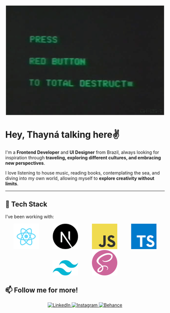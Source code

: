

<p align="center">
  <img src="/gif.gif" width="500">
</p>

# Hey, Thayná talking here✌️  

I'm a **Frontend Developer** and **UI Designer** from Brazil, always looking for inspiration through **traveling, exploring different cultures, and embracing new perspectives**.  

I love listening to house music, reading books, contemplating the sea, and diving into my own world, allowing myself to **explore creativity without limits**.  

---

## 🚀 Tech Stack  
I've been working with:  


<p align="center">
  <img src="/react.png" hspace="20" width="80">
  <img src="/next.png" hspace="20" width="80">
  <img src="/javascript.png" hspace="20" width="80">
  <img src="/typescript.png" hspace="20" width="80">
  <img src="/tailwind.png" hspace="20" width="80">
  <img src="/sass-logo.png" hspace="20" width="80">
</p>


## 📫 Follow me for more!  
<p align="center">
  <a href="https://www.linkedin.com/in/thaynamuller" target="_blank">
    <img src="https://img.shields.io/badge/LinkedIn-blue?style=for-the-badge&logo=linkedin" alt="LinkedIn" />
  </a>
  <a href="https://instagram.com/th4yMuller" target="_blank">
    <img src="https://img.shields.io/badge/Instagram-%231DA1F2?style=for-the-badge&logo=instagram&logoColor=white" alt="Instagram" />
  </a> 
  <a href="https://behance.net/thaynamuller" target="_blank">
    <img src="https://img.shields.io/badge/Behance-%231DA1F2?style=for-the-badge&logo=behance&logoColor=white" alt="Behance" />
  </a>  
</p>

